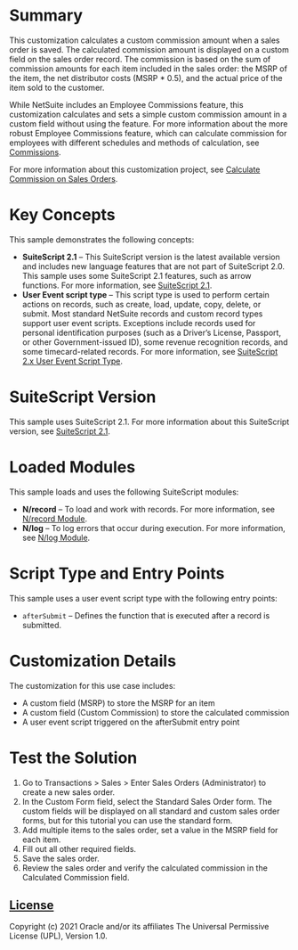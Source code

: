 # Summary
This customization calculates a custom commission amount when a sales order is saved. The calculated commission amount is displayed on a custom field on the sales order record. The commission is based on the sum of commission amounts for each item included in the sales order: the MSRP of the item, the net distributor costs (MSRP * 0.5), and the actual price of the item sold to the customer.

While NetSuite includes an Employee Commissions feature, this customization calculates and sets a simple custom commission amount in a custom field without using the feature. For more information about the more robust Employee Commissions feature, which can calculate commission for employees with different schedules and methods of calculation, see [Commissions](https://docs.oracle.com/en/cloud/saas/netsuite/ns-online-help/chapter_N1122333.html#Commissions).

For more information about this customization project, see [Calculate Commission on Sales Orders](https://docs.oracle.com/en/cloud/saas/netsuite/ns-online-help/section_157227646073.html).

# Key Concepts
This sample demonstrates the following concepts:

* **SuiteScript 2.1** – This SuiteScript version is the latest available version and includes new language features that are not part of SuiteScript 2.0. This sample uses some SuiteScript 2.1 features, such as arrow functions. For more information, see [SuiteScript 2.1](https://docs.oracle.com/en/cloud/saas/netsuite/ns-online-help/chapter_156042690639.html#SuiteScript-2.1).
* **User Event script type** – This script type is used to perform certain actions on records, such as create, load, update, copy, delete, or submit. Most standard NetSuite records and custom record types support user event scripts. Exceptions include records used for personal identification purposes (such as a Driver’s License, Passport, or other Government-issued ID), some revenue recognition records, and some timecard-related records. For more information, see [SuiteScript 2.x User Event Script Type](https://docs.oracle.com/en/cloud/saas/netsuite/ns-online-help/section_4387799721.html#SuiteScript-2.x-User-Event-Script-Type).

# SuiteScript Version
This sample uses SuiteScript 2.1. For more information about this SuiteScript version, see [SuiteScript 2.1](https://docs.oracle.com/en/cloud/saas/netsuite/ns-online-help/chapter_156042690639.html#SuiteScript-2.1).

# Loaded Modules
This sample loads and uses the following SuiteScript modules:

* **N/record** – To load and work with records. For more information, see [N/record Module](https://docs.oracle.com/en/cloud/saas/netsuite/ns-online-help/section_4267255811.html#N%2Frecord-Module).
* **N/log** – To log errors that occur during execution. For more information, see [N/log Module](https://docs.oracle.com/en/cloud/saas/netsuite/ns-online-help/section_4574548135.html#N%2Flog-Module).

# Script Type and Entry Points
This sample uses a user event script type with the following entry points:

* `afterSubmit` – Defines the function that is executed after a record is submitted. 

# Customization Details
The customization for this use case includes:
* A custom field (MSRP) to store the MSRP for an item
* A custom field (Custom Commission) to store the calculated commission
* A user event script triggered on the afterSubmit entry point

# Test the Solution
1. Go to Transactions > Sales > Enter Sales Orders (Administrator) to create a new sales order.
2. In the Custom Form field, select the Standard Sales Order form. The custom fields will be displayed on all standard and custom sales order forms, but for this tutorial you can use the standard form.
3. Add multiple items to the sales order, set a value in the MSRP field for each item.
4. Fill out all other required fields.
5. Save the sales order.
6. Review the sales order and verify the calculated commission in the Calculated Commission field.

## [License](./LICENSE.txt)
Copyright (c) 2021 Oracle and/or its affiliates The Universal Permissive License (UPL), Version 1.0.
